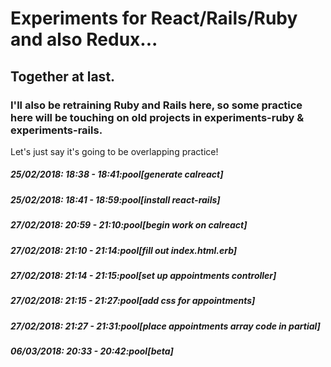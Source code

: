 # Experiments for React/Rails/Ruby and also Redux...
## Together at last.
### I'll also be retraining Ruby and Rails here, so some practice here will be touching on old projects in experiments-ruby & experiments-rails.

Let's just say it's going to be overlapping practice!

##### 25/02/2018: 18:38 - 18:41:pool[generate calreact]

##### 25/02/2018: 18:41 - 18:59:pool[install react-rails]

##### 27/02/2018: 20:59 - 21:10:pool[begin work on calreact]

##### 27/02/2018: 21:10 - 21:14:pool[fill out index.html.erb]

##### 27/02/2018: 21:14 - 21:15:pool[set up appointments controller]

##### 27/02/2018: 21:15 - 21:27:pool[add css for appointments]

##### 27/02/2018: 21:27 - 21:31:pool[place appointments array code in partial]

##### 06/03/2018: 20:33 - 20:42:pool[beta]
